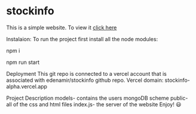 # stockinfo
This is a simple website. To view it [click here](stockinfo-alpha.vercel.app)

Instalaion:
To run the project first install all the node modules:

npm i

npm run start

Deployment
This git repo is connected to a vercel account that is associated with edenamir/stockinfo github repo. Vercel domain: stockinfo-alpha.vercel.app

Project Description
models- contains the users mongoDB scheme
public- all of the css and html files
index.js- the server of the website
Enjoy! 😃
